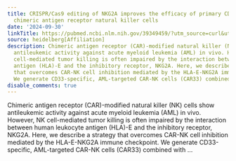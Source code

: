 ```yaml
---
title: CRISPR/Cas9 editing of NKG2A improves the efficacy of primary CD33-directed
  chimeric antigen receptor natural killer cells
date: '2024-09-30'
linkTitle: https://pubmed.ncbi.nlm.nih.gov/39349459/?utm_source=curl&utm_medium=rss&utm_campaign=pubmed-2&utm_content=1FakS-2QOkCT8HsMOQP1bCRQ4YzyumYOmxmF0moLsQ3dFB1E9V&fc=20220326224207&ff=20241001183409&v=2.18.0.post9+e462414
source: heidelberg[Affiliation]
description: Chimeric antigen receptor (CAR)-modified natural killer (NK) cells show
  antileukemic activity against acute myeloid leukemia (AML) in vivo. However, NK
  cell-mediated tumor killing is often impaired by the interaction between human leukocyte
  antigen (HLA)-E and the inhibitory receptor, NKG2A. Here, we describe a strategy
  that overcomes CAR-NK cell inhibition mediated by the HLA-E-NKG2A immune checkpoint.
  We generate CD33-specific, AML-targeted CAR-NK cells (CAR33) combined with ...
disable_comments: true
---
```

Chimeric antigen receptor (CAR)-modified natural killer (NK) cells show antileukemic activity against acute myeloid leukemia (AML) in vivo. However, NK cell-mediated tumor killing is often impaired by the interaction between human leukocyte antigen (HLA)-E and the inhibitory receptor, NKG2A. Here, we describe a strategy that overcomes CAR-NK cell inhibition mediated by the HLA-E-NKG2A immune checkpoint. We generate CD33-specific, AML-targeted CAR-NK cells (CAR33) combined with ...